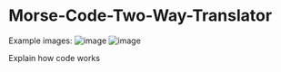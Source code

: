 # Morse-Code-Two-Way-Translator
Example images:
![image](https://user-images.githubusercontent.com/73653161/111186744-39c44d00-85ab-11eb-8985-69f93e4b391d.png)
![image](https://user-images.githubusercontent.com/73653161/111187372-d71f8100-85ab-11eb-892f-341d682e3ac9.png)

Explain how code works
